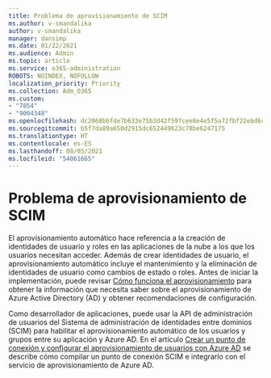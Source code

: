 ```yaml
---
title: Problema de aprovisionamiento de SCIM
ms.author: v-smandalika
author: v-smandalika
manager: dansimp
ms.date: 01/22/2021
ms.audience: Admin
ms.topic: article
ms.service: o365-administration
ROBOTS: NOINDEX, NOFOLLOW
localization_priority: Priority
ms.collection: Adm_O365
ms.custom:
- "7854"
- "9004348"
ms.openlocfilehash: dc2068bbfde7b633e75b3d42f597cee8e4e5f5a72fbf22ebd6c2d0b768945dc9
ms.sourcegitcommit: b5f7da89a650d2915dc652449623c78be6247175
ms.translationtype: HT
ms.contentlocale: es-ES
ms.lasthandoff: 08/05/2021
ms.locfileid: "54061665"
---
```

# <a name="scim-provisioning-issue"></a>Problema de aprovisionamiento de SCIM

El aprovisionamiento automático hace referencia a la creación de identidades de usuario y roles en las aplicaciones de la nube a los que los usuarios necesitan acceder. Además de crear identidades de usuario, el aprovisionamiento automático incluye el mantenimiento y la eliminación de identidades de usuario como cambios de estado o roles. Antes de iniciar la implementación, puede revisar [Cómo funciona el aprovisionamiento](https://docs.microsoft.com/azure/active-directory/app-provisioning/how-provisioning-works) para obtener la información que necesita saber sobre el aprovisionamiento de Azure Active Directory (AD) y obtener recomendaciones de configuración.

Como desarrollador de aplicaciones, puede usar la API de administración de usuarios del Sistema de administración de identidades entre dominios (SCIM) para habilitar el aprovisionamiento automático de los usuarios y grupos entre su aplicación y Azure AD. En el artículo [Crear un punto de conexión y configurar el aprovisionamiento de usuarios con Azure AD](https://docs.microsoft.com/azure/active-directory/app-provisioning/use-scim-to-provision-users-and-groups) se describe cómo compilar un punto de conexión SCIM e integrarlo con el servicio de aprovisionamiento de Azure AD.




